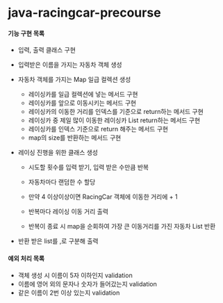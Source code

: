 # java-racingcar-precourse

#### 기능 구현 목록

- 입력, 출력 클래스 구현

- 입력받은 이름을 가지는 자동차 객체 생성

- 자동차 객체를 가지는 Map 일급 컬렉션 생성

  - 레이싱카를 일급 컬렉션에 넣는 메서드 구현
  - 레이싱카를 앞으로 이동시키는 메서드 구현
  - 레이싱카의 이동한 거리를 인덱스를 기준으로 return하는 메서드 구현
  - 레이싱카 중 제일 많이 이동한 레이싱카 List return하는 메서드 구현
  - 레이싱카를 인덱스 기준으로 return 해주는 메서드 구현
  - map의 size를 반환하는 메서드 구현

- 레이싱 진행을 위한 클래스 생성

  - 시도할 횟수를 입력 받기, 입력 받은 수만큼 반복

  - 자동차마다 랜덤한 수 할당

  - 만약 4 이상이상이면 RacingCar 객체에 이동한 거리에 + 1
  - 반복마다 레이싱 이동 거리 출력
  - 반복이 종료 시 map을 순회하여 가장 큰 이동거리를 가진 자동차 List 반환

- 반환 받은 list를 ,로 구분해 출력

#### 예외 처리 목록

- 객체 생성 시 이름이 5자 이하인지 validation
- 이름에 영어 외의 문자나 숫자가 들어갔는지 validation
- 같은 이름이 2번 이상 있는지 validation
